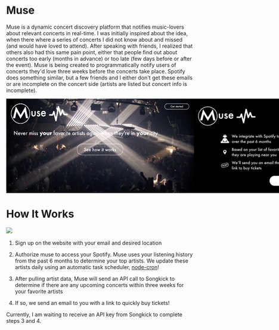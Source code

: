 # Muse

Muse is a dynamic concert discovery platform that notifies music-lovers about relevant concerts in real-time. I was initially inspired about the idea, when there where a series of concerts I did not know about and missed (and would have loved to attend). After speaking with friends, I realized that others also had this same pain point, either that people find out about concerts too early (months in advance) or too late (few days before or after the event). Muse is being created to programmatically notify users of concerts they'd love three weeks before the concerts take place. Spotify does something similar, but a few friends and I either don't get these emails or are incomplete on the concert side (artists are listed but concert info is incomplete).

<div style="display: flex; flex-direction: row;">
  <img width=600 src="muse1.png"/>
  <img width=600 src="muse2.png"/>
</div>

# How It Works

<img width=600 src="muse3.png"/>

1. Sign up on the website with your email and desired location

2. Authorize muse to access your Spotify. Muse uses your listening history from the past 6 months to determine your top artists. We update these artists daily using an automatic task scheduler, [node-cron](https://www.npmjs.com/package/node-cron)!

3. After pulling artist data, Muse will send an API call to Songkick to determine if there are any upcoming concerts within three weeks for your favorite artists

4. If so, we send an email to you with a link to quickly buy tickets!

Currently, I am waiting to receive an API key from Songkick to complete steps 3 and 4.
